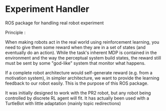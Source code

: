 # Experiment Handler

ROS package for handling real robot experiment

Principle :

When making robots act in the real world using reinforcement learning, you need to give them some reward when they are in a set of states (and eventually do an action). While the task's inherent MDP is contained in the environment and the way the perceptual system build states, the reward still must be sent by some "god-like" system that monitor what happens.

If a complete robot architecture would self-generate reward (e.g. from a motivation system), in simpler architecture, we want to provide the learning feedback to our robot easily. This is the purpose of this ROS package.

It was initially designed to work with the PR2 robot, but any robot being controlled by discrete RL agent will fit. It has actually been used with a TurtleBot with little adaptation (mainly topic redirections)
